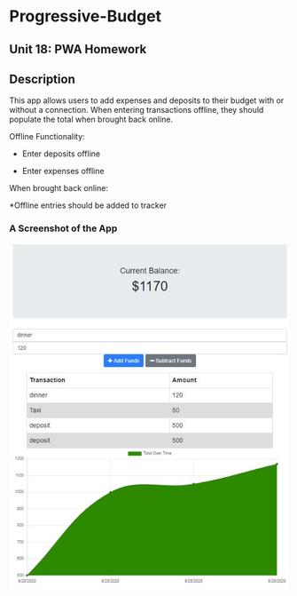 # Progressive-Budget
## Unit 18: PWA Homework

## Description 

This app allows users to add expenses and deposits to their budget with or without a connection. When entering transactions offline, they should populate the total when brought back online.

Offline Functionality:

* Enter deposits offline

* Enter expenses offline

When brought back online:

*Offline entries should be added to tracker

### A Screenshot of the App
![Capture1](https://github.com/tarazin/Progressive-Budget/blob/master/public/icons/Capture1.JPG) 
